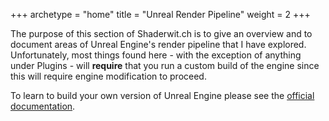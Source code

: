 +++
archetype = "home"
title = "Unreal Render Pipeline"
weight = 2
+++

The purpose of this section of Shaderwit.ch is to give an overview and to document areas of Unreal Engine's render pipeline
that I have explored. Unfortunately, most things found here - with the exception of anything under Plugins - will **require** 
that you run a custom build of the engine since this will require engine modification to proceed.

To learn to build your own version of Unreal Engine please see the [official documentation](https://dev.epicgames.com/documentation/en-us/unreal-engine/downloading-unreal-engine-source-code).